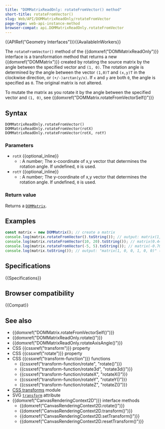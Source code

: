 ```yaml
---
title: "DOMMatrixReadOnly: rotateFromVector() method"
short-title: rotateFromVector()
slug: Web/API/DOMMatrixReadOnly/rotateFromVector
page-type: web-api-instance-method
browser-compat: api.DOMMatrixReadOnly.rotateFromVector
---
```


{{APIRef("Geometry Interfaces")}}{{AvailableInWorkers}}

The `rotateFromVector()` method of the {{domxref("DOMMatrixReadOnly")}} interface is a transformation method that returns a new {{domxref("DOMMatrix")}} created by rotating the source matrix by the angle between the specified vector and `(1, 0)`. The rotation angle is determined by the angle between the vector `(1,0)T` and `(x,y)T` in the clockwise direction, or `(+/-)arctan(y/x)`. If `x` and `y` are both `0`, the angle is specified as `0`. The original matrix is not altered.

To mutate the matrix as you rotate it by the angle between the specified vector and `(1, 0)`, see {{domxref("DOMMatrix.rotateFromVectorSelf()")}}

## Syntax

```js-nolint
DOMMatrixReadOnly.rotateFromVector()
DOMMatrixReadOnly.rotateFromVector(rotX)
DOMMatrixReadOnly.rotateFromVector(rotX, rotY)
```

### Parameters

- `rotX` {{optional_inline}}
  - : A number; The x-coordinate of x,y vector that determines the rotation angle. If undefined, `0` is used.
- `rotY` {{optional_inline}}
  - : A number; The y-coordinate of x,y vector that determines the rotation angle. If undefined, `0` is used.

### Return value

Returns a [`DOMMatrix`](/en-US/docs/Web/API/DOMMatrix).

## Examples

```js
const matrix = new DOMMatrix(); // create a matrix
console.log(matrix.rotateFromVector().toString()); // output: matrix(1, 0, 0, 1, 0, 0) (no rotation applied)
console.log(matrix.rotateFromVector(10, 20).toString()); // matrix(0.447, 0.894, -0.894, 0.447, 0, 0)
console.log(matrix.rotateFromVector(-5, 5).toString()); // matrix(-0.707, 0.707, -0.707, -0.707, 0, 0)
console.log(matrix.toString()); // output: "matrix(1, 0, 0, 1, 0, 0)" (unchanged)
```

## Specifications

{{Specifications}}

## Browser compatibility

{{Compat}}

## See also

- {{domxref("DOMMatrix.rotateFromVectorSelf()")}}
- {{domxref("DOMMatrixReadOnly.rotate()")}}
- {{domxref("DOMMatrixReadOnly.rotateAxisAngle()")}}
- CSS {{cssxref("transform")}} property
- CSS {{cssxref("rotate")}} property
- CSS {{cssxref("transform-function")}} functions
  - {{cssxref("transform-function/rotate", "rotate()")}}
  - {{cssxref("transform-function/rotate3d", "rotate3d()")}}
  - {{cssxref("transform-function/rotateX", "rotateX()")}}
  - {{cssxref("transform-function/rotateY", "rotateY()")}}
  - {{cssxref("transform-function/rotateZ", "rotateZ()")}}
- [CSS transforms](/en-US/docs/Web/CSS/CSS_transforms) module
- SVG [`transform`](/en-US/docs/Web/SVG/Attribute/transform) attribute
- {{domxref("CanvasRenderingContext2D")}} interface methods
  - {{domxref("CanvasRenderingContext2D.rotate()")}}
  - {{domxref("CanvasRenderingContext2D.transform()")}}
  - {{domxref("CanvasRenderingContext2D.setTransform()")}}
  - {{domxref("CanvasRenderingContext2D.resetTransform()")}}
